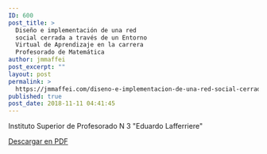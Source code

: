 ```yaml
---
ID: 600
post_title: >
  Diseño e implementación de una red
  social cerrada a través de un Entorno
  Virtual de Aprendizaje en la carrera
  Profesorado de Matemática
author: jmmaffei
post_excerpt: ""
layout: post
permalink: >
  https://jmmaffei.com/diseno-e-implementacion-de-una-red-social-cerrada-a-traves-de-un-entorno-virtual-de-aprendizaje-en-la-carrera-profesorado-de-matematica/
published: true
post_date: 2018-11-11 04:41:45
---
```

<!-- wp:paragraph -->
<p>Instituto Superior de Profesorado N 3 "Eduardo Lafferriere"</p>
<!-- /wp:paragraph -->

<!-- wp:button -->
<div class="wp-block-button"><a class="wp-block-button__link" href="https://jmmaffei.com/wp-content/uploads/2020/03/proyectoComunicacionMatematica-1.pdf">Descargar en PDF</a></div>
<!-- /wp:button -->

<!-- wp:pdfemb/pdf-embedder-viewer {"pdfID":601,"url":"https://jmmaffei.com/wp-content/uploads/2020/03/proyectoComunicacionMatematica-1.pdf"} -->
<p class="wp-block-pdfemb-pdf-embedder-viewer"></p>
<!-- /wp:pdfemb/pdf-embedder-viewer -->

<!-- wp:paragraph -->
<p></p>
<!-- /wp:paragraph -->